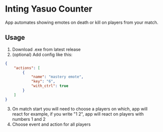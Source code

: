 # Inting Yasuo Counter #
App automates showing emotes on death or kill on players from your match.
## Usage ##
1. Download .exe from latest release
2. (optional) Add config like this: 

```json
{
    "actions": [
        {
            "name": "mastery emote",
            "key": "6",
            "with_ctrl": true
        }
    ]
}
```
3. On match start you will need to choose a players on which, app will react for example, if you write "1 2", app will react on players with numbers 1 and 2
4. Choose event and action for all players
